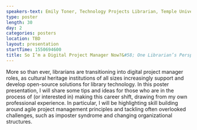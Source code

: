```yaml
---
speakers-text: Emily Toner, Technology Projects Librarian, Temple University Libraries
type: poster
length: 30
day: 2
categories: posters
location: TBD
layout: presentation
startTime: 1550694600
title: So I’m a Digital Project Manager Now?&#58; One Librarian’s Perspective
---
```

More so than ever, librarians are transitioning into digital project manager roles, as cultural heritage institutions of all sizes increasingly support and develop open-source solutions for library technology. In this poster presentation, I will share some tips and ideas for those who are in the process of (or interested in) making this career shift, drawing from my own professional experience. In particular, I will be highlighting skill building around agile project management principles and tackling often overlooked challenges, such as imposter syndrome and changing organizational structures. 